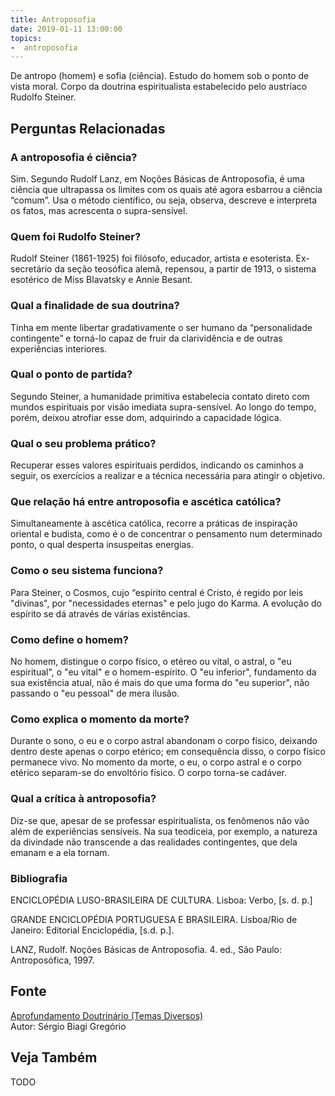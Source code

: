 ```yaml
---
title: Antroposofia
date: 2019-01-11 13:00:00
topics: 
-  antroposofia
---
```


De antropo (homem) e sofia (ciência). Estudo do homem sob o ponto de
vista moral. Corpo da doutrina espiritualista estabelecido pelo
austríaco Rudolfo Steiner.

## Perguntas Relacionadas

### A antroposofia é ciência?
Sim. Segundo Rudolf Lanz, em Noções Básicas de Antroposofia, é uma
ciência que ultrapassa os limites com os quais até agora esbarrou a
ciência “comum”. Usa o método científico, ou seja, observa, descreve e
interpreta os fatos, mas acrescenta o supra-sensível.

### Quem foi Rudolfo Steiner?
Rudolf Steiner (1861-1925) foi filósofo, educador, artista e esoterista.
Ex-secretário da seção teosófica alemã, repensou, a partir de 1913, o
sistema esotérico de Miss Blavatsky e Annie Besant.

### Qual a finalidade de sua doutrina?
Tinha em mente libertar gradativamente o ser humano da “personalidade
contingente” e torná-lo capaz de fruir da clarividência e de outras
experiências interiores.

### Qual o ponto de partida?
Segundo Steiner, a humanidade primitiva estabelecia contato direto com
mundos espirituais por visão imediata supra-sensível. Ao longo do tempo,
porém, deixou atrofiar esse dom, adquirindo a capacidade lógica.

### Qual o seu problema prático?
Recuperar esses valores espirituais perdidos, indicando os caminhos a
seguir, os exercícios a realizar e a técnica necessária para atingir o
objetivo.

### Que relação há entre antroposofia e ascética católica?
Simultaneamente à ascética católica, recorre a práticas de inspiração
oriental e budista, como é o de concentrar o pensamento num determinado
ponto, o qual desperta insuspeitas energias.

### Como o seu sistema funciona?
Para Steiner, o Cosmos, cujo “espírito central é Cristo, é regido por
leis "divinas", por "necessidades eternas" e pelo jugo do Karma. A
evolução do espírito se dá através de várias existências.

### Como define o homem?
No homem, distingue o corpo físico, o etéreo ou vital, o astral, o "eu
espiritual", o "eu vital" e o homem-espírito. O "eu inferior",
fundamento da sua existência atual, não é mais do que uma forma do "eu
superior", não passando o "eu pessoal" de mera ilusão.

### Como explica o momento da morte?
Durante o sono, o eu e o corpo astral abandonam o corpo físico, deixando
dentro deste apenas o corpo etérico; em consequência disso, o corpo
físico permanece vivo. No momento da morte, o eu, o corpo astral e o
corpo etérico separam-se do envoltório físico. O corpo torna-se cadáver.

### Qual a crítica à antroposofia?
Diz-se que, apesar de se professar espiritualista, os fenômenos não vão
além de experiências sensíveis. Na sua teodiceia, por exemplo, a
natureza da divindade não transcende a das realidades contingentes, que
dela emanam e a ela tornam.


### Bibliografia
ENCICLOPÉDIA LUSO-BRASILEIRA DE CULTURA. Lisboa: Verbo, \[s. d. p.\]

GRANDE ENCICLOPÉDIA PORTUGUESA E BRASILEIRA. Lisboa/Rio de Janeiro:
Editorial Enciclopédia, \[s.d. p.\].

LANZ, Rudolf. Noções Básicas de Antroposofia. 4. ed., São Paulo:
Antroposófica, 1997.

## Fonte
[Aprofundamento Doutrinário (Temas Diversos)](https://sites.google.com/view/aprofundamentodoutrinario/antroposofia)  
Autor: Sérgio Biagi Gregório


## Veja Também
TODO

